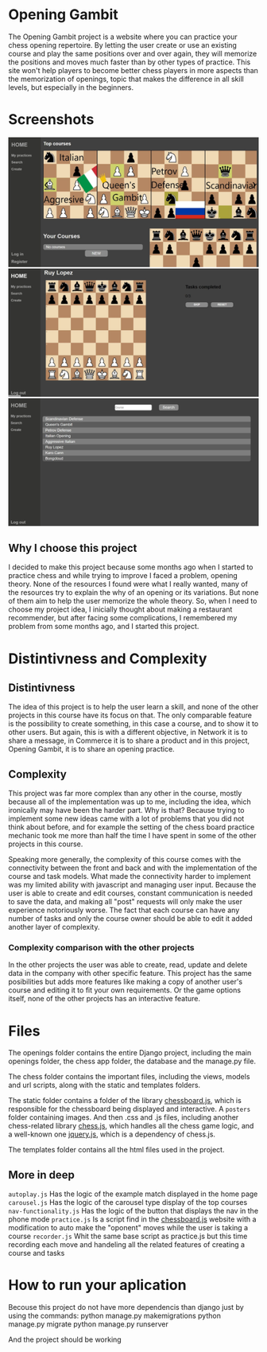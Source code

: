 # Opening Gambit

The Opening Gambit project is a website where you can practice your chess opening repertoire. By letting the user create or use an existing course and play the same positions over and over again, they will memorize the positions and moves much faster than by other types of practice. This site won't help players to become better chess players in more aspects than the memorization of openings, topic that makes the difference in all skill levels, but especially in the beginners.

# Screenshots
![Screenshot form the app](screenshots/openings1.JPG)
![Screenshot form the app x2](screenshots/openings2.JPG)
![Screenshot form the app x3](screenshots/openings3.JPG)


## Why I choose this project
I decided to make this project because some months ago when I started to practice chess and while trying to improve I faced a problem, opening theory. None of the resources I found were what I really wanted, many of the resources try to explain the why of an opening or its variations. But none of them aim to help the user memorize the whole theory. So, when I need to choose my project idea, I inicially thought about making a restaurant recommender, but after facing some complications, I remembered my problem from some months ago, and I started this project. 

# Distintivness and Complexity

## Distintivness
The idea of this project is to help the user learn a skill, and none of the other projects in this course have its focus on that. The only comparable feature is the possibility to create something, in this case a course, and to show it to other users. But again, this is with a different objective, in Network it is to share a message, in Commerce it is to share a product and in this project, Opening Gambit, it is to share an opening practice. 

## Complexity
This project was far more complex than any other in the course, mostly because all of the implementation was up to me, including the idea, which ironically may have been the harder part. Why is that? Because trying to implement some new ideas came with a lot of problems that you did not think about before, and for example the setting of the chess board practice mechanic took me more than half the time I have spent in some of the other projects in this course. 

Speaking more generally, the complexity of this course comes with the connectivity between the front and back and with the implementation of the course and task models. What made the connectivity harder to implement was my limited ability with javascript and managing user input. Because the user is able to create and edit courses, constant communication is needed to save the data, and making all "post" requests will only make the user experience notoriously worse. The fact that each course can have any number of tasks and only the course owner should be able to edit it added another layer of complexity.

### Complexity comparison with the other projects
In the other projects the user was able to create, read, update and delete data in the company with other specific feature. This project has the same posibilities but adds more features like making a copy of another user's course and editing it to fit your own requirements. Or the game options itself, none of the other projects has an interactive feature. 

# Files
The openings folder contains the entire Django project, including the main openings folder, the chess app folder, the database and the manage.py file.

The chess folder contains the important files, including the views, models and url scripts, along with the static and templates folders.

The static folder contains a folder of the library [chessboard.js](https://chessboardjs.com), which is responsible for the chessboard being displayed and interactive. A `posters` folder containing images. And then .css and .js files, including another chess-related library [chess.js](https://github.com/jhlywa/chess.js), which handles all the chess game logic, and a well-known one [jquery.js](https://jquery.com), which is a dependency of chess.js.

The templates folder contains all the html files used in the project.

## More in deep

`autoplay.js` Has the logic of the example match displayed in the home page
`carousel.js` Has the logic of the carousel type display of the top courses
`nav-functionality.js` Has the logic of the button that displays the nav in the phone mode
`practice.js` Is a script find in the [chessboard.js](https://chessboardjs.com) website with a modification to auto make the "oponent" moves while the user is taking a course
`recorder.js` Whit the same base script as practice.js but this time recording each move and handeling all the related features of creating a course and tasks

# How to run your aplication
Becouse this project do not have more dependencis than django just by using the commands:
python manage.py makemigrations
python manage.py migrate
python manage.py runserver

And the project should be working